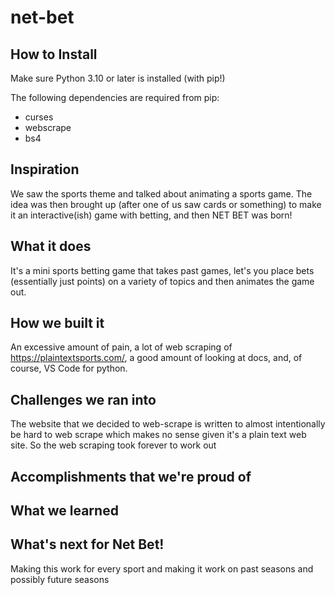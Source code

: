 # net-bet

## How to Install

Make sure Python 3.10 or later is installed (with pip!)

The following dependencies are required from pip:
- curses
- webscrape
- bs4

## Inspiration

We saw the sports theme and talked about animating a sports game. The idea was then brought up (after one of us saw cards or something) to make it an interactive(ish) game with betting, and then NET BET was born!

## What it does

It's a mini sports betting game that takes past games, let's you place bets (essentially just points) on a variety of topics and then animates the game out.

## How we built it

An excessive amount of pain, a lot of web scraping of https://plaintextsports.com/, a good amount of looking at docs, and, of course, VS Code for python.

## Challenges we ran into

The website that we decided to web-scrape is written to almost intentionally be hard to web scrape which makes no sense given it's a plain text web site. So the web scraping took forever to work out

## Accomplishments that we're proud of

## What we learned

## What's next for Net Bet!

Making this work for every sport and making it work on past seasons and possibly future seasons
